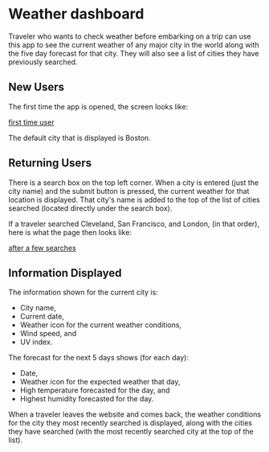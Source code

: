# Weather dashboard

Traveler who wants to check weather before embarking on a trip can use this app to see the current weather of any major city in the world along with the five day forecast for that city.  They will also see a list of cities they have previously searched.


## New Users

The first time the app is opened, the screen looks like:

[first time user](Assets/BeginScreen.png)

The default city that is displayed is Boston.


## Returning Users

There is a search box on the top left corner.  When a city is entered (just the city name) and the submit button is pressed, the current weather for that location is displayed.  That city's name is added to the top of the list of cities searched (located directly under the search box).

If a traveler searched Cleveland, San Francisco, and London, (in that order), here is what the page then looks like:

[after a few searches](Assets/LaterScreen.png)


## Information Displayed

The information shown for the current city is:
- City name,
- Current date,
- Weather icon for the current weather conditions,
- Wind speed, and
- UV index.

The forecast for the next 5 days shows (for each day):
- Date,
- Weather icon for the expected weather that day,
- High temperature forecasted for the day, and
- Highest humidity forecasted for the day.

When a traveler leaves the website and comes back, the weather conditions for the city they most recently searched is displayed, along with the cities they have searched (with the most recently searched city at the top of the list).